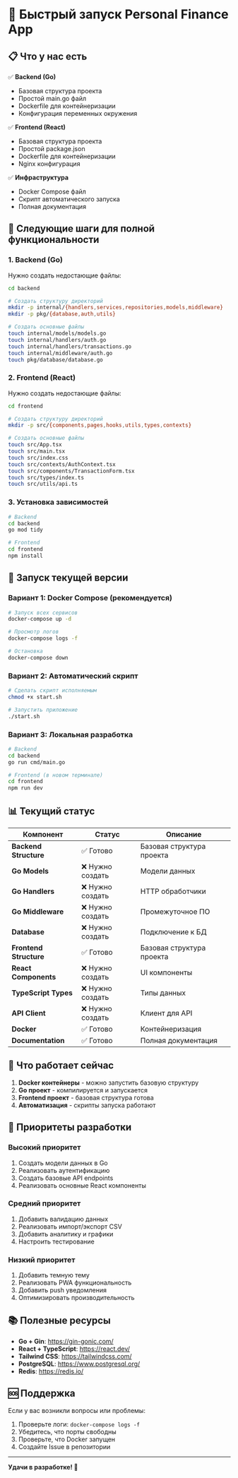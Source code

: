 # 🚀 **Быстрый запуск Personal Finance App**

## 📋 **Что у нас есть**

✅ **Backend (Go)**
- Базовая структура проекта
- Простой main.go файл
- Dockerfile для контейнеризации
- Конфигурация переменных окружения

✅ **Frontend (React)**
- Базовая структура проекта
- Простой package.json
- Dockerfile для контейнеризации
- Nginx конфигурация

✅ **Инфраструктура**
- Docker Compose файл
- Скрипт автоматического запуска
- Полная документация

## 🎯 **Следующие шаги для полной функциональности**

### **1. Backend (Go)**

Нужно создать недостающие файлы:

```bash
cd backend

# Создать структуру директорий
mkdir -p internal/{handlers,services,repositories,models,middleware}
mkdir -p pkg/{database,auth,utils}

# Создать основные файлы
touch internal/models/models.go
touch internal/handlers/auth.go
touch internal/handlers/transactions.go
touch internal/middleware/auth.go
touch pkg/database/database.go
```

### **2. Frontend (React)**

Нужно создать недостающие файлы:

```bash
cd frontend

# Создать структуру директорий
mkdir -p src/{components,pages,hooks,utils,types,contexts}

# Создать основные файлы
touch src/App.tsx
touch src/main.tsx
touch src/index.css
touch src/contexts/AuthContext.tsx
touch src/components/TransactionForm.tsx
touch src/types/index.ts
touch src/utils/api.ts
```

### **3. Установка зависимостей**

```bash
# Backend
cd backend
go mod tidy

# Frontend
cd frontend
npm install
```

## 🚀 **Запуск текущей версии**

### **Вариант 1: Docker Compose (рекомендуется)**

```bash
# Запуск всех сервисов
docker-compose up -d

# Просмотр логов
docker-compose logs -f

# Остановка
docker-compose down
```

### **Вариант 2: Автоматический скрипт**

```bash
# Сделать скрипт исполняемым
chmod +x start.sh

# Запустить приложение
./start.sh
```

### **Вариант 3: Локальная разработка**

```bash
# Backend
cd backend
go run cmd/main.go

# Frontend (в новом терминале)
cd frontend
npm run dev
```

## 📊 **Текущий статус**

| Компонент | Статус | Описание |
|-----------|--------|----------|
| **Backend Structure** | ✅ Готово | Базовая структура проекта |
| **Go Models** | ❌ Нужно создать | Модели данных |
| **Go Handlers** | ❌ Нужно создать | HTTP обработчики |
| **Go Middleware** | ❌ Нужно создать | Промежуточное ПО |
| **Database** | ❌ Нужно создать | Подключение к БД |
| **Frontend Structure** | ✅ Готово | Базовая структура проекта |
| **React Components** | ❌ Нужно создать | UI компоненты |
| **TypeScript Types** | ❌ Нужно создать | Типы данных |
| **API Client** | ❌ Нужно создать | Клиент для API |
| **Docker** | ✅ Готово | Контейнеризация |
| **Documentation** | ✅ Готово | Полная документация |

## 🔧 **Что работает сейчас**

1. **Docker контейнеры** - можно запустить базовую структуру
2. **Go проект** - компилируется и запускается
3. **Frontend проект** - базовая структура готова
4. **Автоматизация** - скрипты запуска работают

## 🎯 **Приоритеты разработки**

### **Высокий приоритет**
1. Создать модели данных в Go
2. Реализовать аутентификацию
3. Создать базовые API endpoints
4. Реализовать основные React компоненты

### **Средний приоритет**
1. Добавить валидацию данных
2. Реализовать импорт/экспорт CSV
3. Добавить аналитику и графики
4. Настроить тестирование

### **Низкий приоритет**
1. Добавить темную тему
2. Реализовать PWA функциональность
3. Добавить push уведомления
4. Оптимизировать производительность

## 📚 **Полезные ресурсы**

- **Go + Gin**: https://gin-gonic.com/
- **React + TypeScript**: https://react.dev/
- **Tailwind CSS**: https://tailwindcss.com/
- **PostgreSQL**: https://www.postgresql.org/
- **Redis**: https://redis.io/

## 🆘 **Поддержка**

Если у вас возникли вопросы или проблемы:

1. Проверьте логи: `docker-compose logs -f`
2. Убедитесь, что порты свободны
3. Проверьте, что Docker запущен
4. Создайте Issue в репозитории

---

**Удачи в разработке! 🚀**